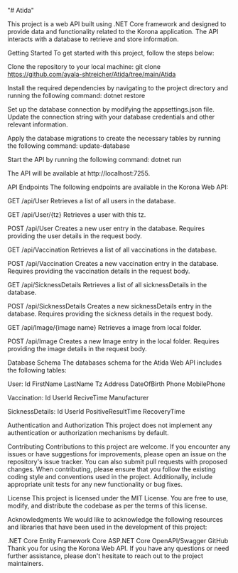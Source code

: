"# Atida"
 
 This project is a web API built using .NET Core framework and designed to provide data and functionality related to the Korona application. The API interacts with a database to retrieve and store information.
 
 Getting Started
To get started with this project, follow the steps below:

Clone the repository to your local machine:
git clone https://github.com/ayala-shtreicher/Atida/tree/main/Atida

Install the required dependencies by navigating to the project directory and running the following command:
dotnet restore

Set up the database connection by modifying the appsettings.json file. Update the connection string with your database credentials and other relevant information.

Apply the database migrations to create the necessary tables by running the following command:
update-database

Start the API by running the following command:
dotnet run

The API will be available at http://localhost:7255.

API Endpoints
The following endpoints are available in the Korona Web API:

GET /api/User
Retrieves a list of all users in the database.

GET /api/User/{tz}
Retrieves a user with this tz.

POST /api/User
Creates a new user entry in the database. Requires providing the user details in the request body.

GET /api/Vaccination
Retrieves a list of all vaccinations in the database.

POST /api/Vaccination
Creates a new vaccination entry in the database. Requires providing the vaccination details in the request body.

GET /api/SicknessDetails
Retrieves a list of all sicknessDetails in the database.

POST /api/SicknessDetails
Creates a new sicknessDetails entry in the database. Requires providing the sickness details in the request body.


GET /api/Image/{image name}
Retrieves a image from local folder.

POST /api/Image
Creates a new Image entry in the local folder. Requires providing the image details in the request body.

Database Schema
The databases schema for the Atida Web API includes the following tables:

User:
Id
FirstName
LastName
Tz
Address
DateOfBirth
Phone
MobilePhone

Vaccination:
Id
UserId
ReciveTime
Manufacturer

SicknessDetails:
Id
UserId
PositiveResultTime
RecoveryTime

Authentication and Authorization
This project does not implement any authentication or authorization mechanisms by default.

Contributing
Contributions to this project are welcome. 
If you encounter any issues or have suggestions for improvements, please open an issue on the repository's issue tracker.
You can also submit pull requests with proposed changes.
When contributing, please ensure that you follow the existing coding style and conventions used in the project.
Additionally, include appropriate unit tests for any new functionality or bug fixes.

License
This project is licensed under the MIT License. You are free to use, modify, and distribute the codebase as per the terms of this license.

Acknowledgments
We would like to acknowledge the following resources and libraries that have been used in the development of this project:

.NET Core
Entity Framework Core
ASP.NET Core
OpenAPI/Swagger
GitHub
Thank you for using the Korona Web API. If you have any questions or need further assistance, 
please don't hesitate to reach out to the project maintainers.


